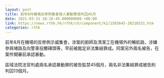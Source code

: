 ```yaml
---
layout: post
title: 前年8月機場反修例集會兩人暴動罪成判囚45月
date: 2021-03-31 18:16:45.000000000 +08:00
link: https://news.rthk.hk/rthk/ch/component/k2/1583645-20210331.htm
categories: rthk
---
```


前年8月在機場的反修例示威集會，涉案的廚師及清潔工在機場外的暢航路，涉嫌參與堵路及向警車投擲磚頭等，早前被裁定非法集結罪成。同案另外兩名被告，在案件開審前承認暴動。

區域法院法官判處兩名承認暴動罪的被告監禁45個月，兩名非法集結罪成被告則判囚13個月。
